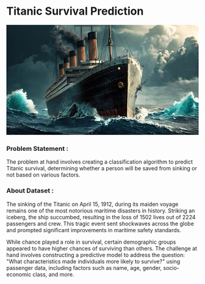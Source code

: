 <h1>Titanic Survival Prediction</h1>

![Ship](https://github.com/rebello03/Titanic_Survival/blob/main/ship.jpg)

<h3>Problem Statement :</h3>
The problem at hand involves creating a classification algorithm to predict Titanic survival, determining whether a person will be saved from sinking or not based on various factors.

<h3>About Dataset :</h3>

The sinking of the Titanic on April 15, 1912, during its maiden voyage remains one of the most notorious maritime disasters in history. Striking an iceberg, the ship succumbed, resulting in the loss of 1502 lives out of 2224 passengers and crew. This tragic event sent shockwaves across the globe and prompted significant improvements in maritime safety standards.

While chance played a role in survival, certain demographic groups appeared to have higher chances of surviving than others. The challenge at hand involves constructing a predictive model to address the question: "What characteristics made individuals more likely to survive?" using passenger data, including factors such as name, age, gender, socio-economic class, and more.
